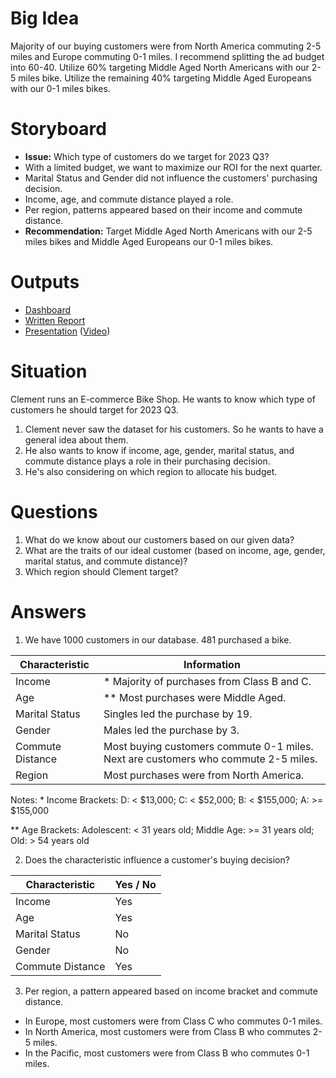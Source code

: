 # Big Idea
Majority of our buying customers were from North America commuting 2-5 miles and Europe commuting 0-1 miles. I recommend splitting the ad budget into 60-40. Utilize 60% targeting Middle Aged North Americans with our 2-5 miles bike. Utilize the remaining 40% targeting Middle Aged Europeans with our 0-1 miles bikes.

# Storyboard
- **Issue:** Which type of customers do we target for 2023 Q3?
- With a limited budget, we want to maximize our ROI for the next quarter.
- Marital Status and Gender did not influence the customers' purchasing decision.
- Income, age, and commute distance played a role.
- Per region, patterns appeared based on their income and commute distance.
- **Recommendation:** Target Middle Aged North Americans with our 2-5 miles bikes and Middle Aged Europeans our 0-1 miles bikes.

# Outputs
- [Dashboard]()
- [Written Report]()
- [Presentation]() ([Video]())

# Situation
Clement runs an E-commerce Bike Shop. He wants to know which type of customers he should target for 2023 Q3.
1. Clement never saw the dataset for his customers. So he wants to have a general idea about them.
2. He also wants to know if income, age, gender, marital status, and commute distance plays a role in their purchasing decision.
3. He's also considering on which region to allocate his budget.

# Questions
1. What do we know about our customers based on our given data?
2. What are the traits of our ideal customer (based on income, age, gender, marital status, and commute distance)?
3. Which region should Clement target?

# Answers
1. We have 1000 customers in our database. 481 purchased a bike.

| Characteristic | Information |
| --- | --- |
| Income | * Majority of purchases from Class B and C. |
| Age | ** Most purchases were Middle Aged. |
| Marital Status | Singles led the purchase by 19. |
| Gender | Males led the purchase by 3. |
| Commute Distance | Most buying customers commute 0-1 miles. Next are customers who commute 2-5 miles. |
| Region | Most purchases were from North America. |

Notes: 
\* Income Brackets: D: < $13,000; C: < $52,000; B: < $155,000; A: >= $155,000

** Age Brackets: Adolescent: < 31 years old; Middle Age: >= 31 years old; Old: > 54 years old

2. Does the characteristic influence a customer's buying decision?

| Characteristic | Yes / No |
| --- | --- |
| Income | Yes |
| Age | Yes |
| Marital Status | No |
| Gender | No |
| Commute Distance | Yes |

3. Per region, a pattern appeared based on income bracket and commute distance.
- In Europe, most customers were from Class C who commutes 0-1 miles.
- In North America, most customers were from Class B who commutes 2-5 miles.
- In the Pacific, most customers were from Class B who commutes 0-1 miles.